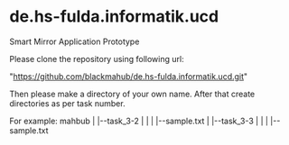 # de.hs-fulda.informatik.ucd
Smart Mirror Application Prototype 

Please clone the repository using following url:

"https://github.com/blackmahub/de.hs-fulda.informatik.ucd.git"

Then please make a directory of your own name. After that create directories as per task number.

For example:
mahbub
|
|--task_3-2
|	|
|	|--sample.txt
|
|--task_3-3
|	|
|	|--sample.txt
